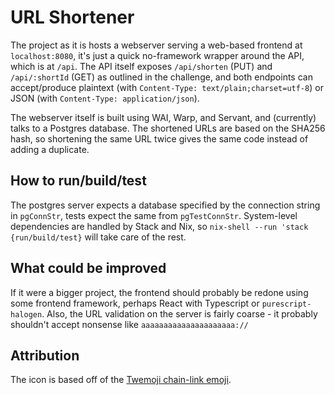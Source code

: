 # URL Shortener

The project as it is hosts a webserver serving a web-based frontend at
`localhost:8080`, it's just a quick no-framework wrapper around the API, which
is at `/api`. The API itself exposes `/api/shorten` (PUT) and `/api/:shortId`
(GET) as outlined in the challenge, and both endpoints can accept/produce
plaintext (with `Content-Type: text/plain;charset=utf-8`) or JSON (with
`Content-Type: application/json`).

The webserver itself is built using WAI, Warp, and Servant, and (currently)
talks to a Postgres database. The shortened URLs are based on the SHA256 hash,
so shortening the same URL twice gives the same code instead of adding a
duplicate.

## How to run/build/test

The postgres server expects a database specified by the connection string in
`pgConnStr`, tests expect the same from `pgTestConnStr`. System-level
dependencies are handled by Stack and Nix, so `nix-shell --run 'stack
{run/build/test}` will take care of the rest.

## What could be improved

If it were a bigger project, the frontend should probably be redone using some
frontend framework, perhaps React with Typescript or `purescript-halogen`. Also,
the URL validation on the server is fairly coarse - it probably shouldn't accept
nonsense like `aaaaaaaaaaaaaaaaaaaaa://`

## Attribution

The icon is based off of the [Twemoji chain-link
emoji](https://twemoji.twitter.com/).
